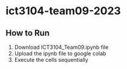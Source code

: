 # ict3104-team09-2023

## How to Run

1. Download ICT3104_Team09.ipynb file
2. Upload the ipynb file to google colab
3. Execute the cells sequentially
